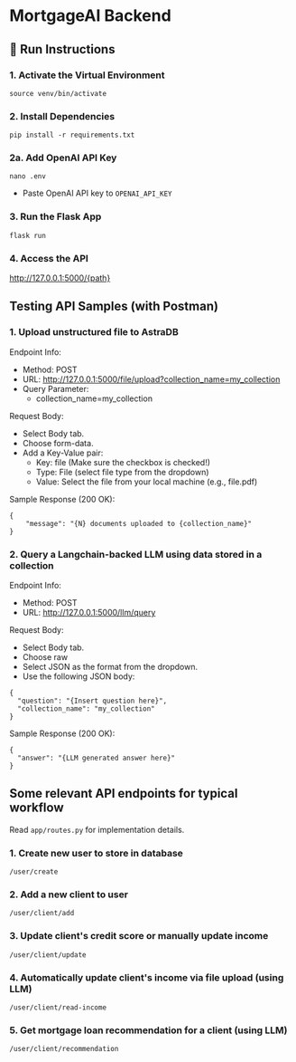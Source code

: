 # MortgageAI Backend

## 🚀 Run Instructions

### 1. Activate the Virtual Environment

`source venv/bin/activate`

### 2. Install Dependencies
`pip install -r requirements.txt`

### 2a. Add OpenAI API Key
`nano .env`
- Paste OpenAI API key to `OPENAI_API_KEY`

### 3. Run the Flask App
`flask run`

### 4. Access the API
http://127.0.0.1:5000/{path}

## Testing API Samples (with Postman)

### 1. Upload unstructured file to AstraDB
Endpoint Info:
- Method: POST
- URL: http://127.0.0.1:5000/file/upload?collection_name=my_collection
- Query Parameter:
    - collection_name=my_collection

Request Body:
- Select Body tab.
- Choose form-data.
- Add a Key-Value pair:
    - Key: file (Make sure the checkbox is checked!)
    - Type: File (select file type from the dropdown)
    - Value: Select the file from your local machine (e.g., file.pdf)

Sample Response (200 OK):
```
{
    "message": "{N} documents uploaded to {collection_name}"
}
```

### 2. Query a Langchain-backed LLM using data stored in a collection
Endpoint Info:
- Method: POST
- URL: http://127.0.0.1:5000/llm/query

Request Body:
- Select Body tab.
- Choose raw
- Select JSON as the format from the dropdown.
- Use the following JSON body:
```
{
  "question": "{Insert question here}",
  "collection_name": "my_collection"
}
```

Sample Response (200 OK):
```
{
  "answer": "{LLM generated answer here}"
}
```

## Some relevant API endpoints for typical workflow
Read `app/routes.py` for implementation details.

### 1. Create new user to store in database
`/user/create`

### 2. Add a new client to user
`/user/client/add`

### 3. Update client's credit score or manually update income
`/user/client/update`

### 4. Automatically update client's income via file upload (using LLM)
`/user/client/read-income`

### 5. Get mortgage loan recommendation for a client (using LLM)
`/user/client/recommendation`
